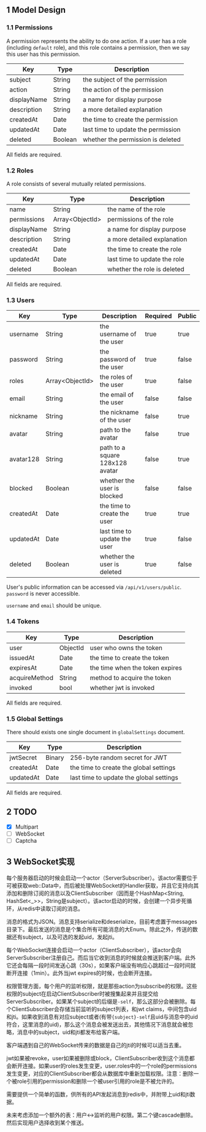 ## 1 Model Design

### 1.1 Permissions

A permission represents the ability to do one action. If a user has a role (including `default` role), and this role contains a permission, then we say this user has this permission.

|Key|Type|Description|
|---|---|---|
|subject|String|the subject of the permission|
|action|String|the action of the permission|
|displayName|String|a name for display purpose|
|description|String|a more detailed explanation|
|createdAt|Date|the time to create the permission|
|updatedAt|Date|last time to update the permission|
|deleted|Boolean|whether the permission is deleted|

All fields are required.

### 1.2 Roles

A role consists of several mutually related permissions.

|Key|Type|Description|
|---|---|---|
|name|String|the name of the role|
|permissions|Array\<ObjectId\>|permissions of the role|
|displayName|String|a name for display purpose|
|description|String|a more detailed explanation|
|createdAt|Date|the time to create the role|
|updatedAt|Date|last time to update the role|
|deleted|Boolean|whether the role is deleted|

All fields are required.

### 1.3 Users

|Key|Type|Description|Required|Public|
|---|---|---|---|---|
|username|String|the username of the user|true|true|
|password|String|the password of the user|true|false|
|roles|Array\<ObjectId\>|the roles of the user|true|false|
|email|String|the email of the user|false|false|
|nickname|String|the nickname of the user|false|true|
|avatar|String|path to the avatar|false|true|
|avatar128|String|path to a square 128x128 avatar|false|true|
|blocked|Boolean|whether the user is blocked|false|false|
|createdAt|Date|the time to create the user|true|true|
|updatedAt|Date|last time to update the user|true|false|
|deleted|Boolean|whether the user is deleted|true|false|

User's public information can be accessed via `/api/v1/users/public`. `password` is never accessible.

`username` and `email` should be unique.

### 1.4 Tokens

|Key|Type|Description|
|---|---|---|
|user|ObjectId|user who owns the token|
|issuedAt|Date|the time to create the token|
|expiresAt|Date|the time when the token expires|
|acquireMethod|String|method to acquire the token|
|invoked|bool|whether jwt is invoked|

All fields are required.

### 1.5 Global Settings

There should exists one single document in `globalSettings` document.

|Key|Type|Description|
|---|---|---|
|jwtSecret|Binary|256-byte random secret for JWT|
|createdAt|Date|the time to create the global settings|
|updatedAt|Date|last time to update the global settings|

All fields are required.

## 2 TODO

- [x] Multipart
- [ ] WebSocket
- [ ] Captcha

## 3 WebSocket实现

每个服务器启动的时候会启动一个actor（ServerSubscriber）。该actor需要位于可被获取web::Data中，而后被处理WebSocket的Handler获取，并且它支持向其添加和删除订阅的消息以及ClientSubscriber（因而是个HashMap<String, HashSet<_>>，String是subject）。该actor启动的时候，会创建一个异步死循环，从redis中读取订阅的消息。

消息的格式为JSON。消息支持serialize和deserialize，目前考虑置于messages目录下。最后发送的消息是个集合所有可能消息的大Enum。除此之外，传送的数据还有subject，以及可选的发起uid，发起jti。

每个WebSocket连接会启动一个actor（ClientSubscriber），该actor会向ServerSubscriber注册自己。而后当它收到消息的时候就会推送到客户端。此外它还会每隔一段时间发送心跳（30s），如果客户端没有响应心跳超过一段时间就断开连接（1min）。此外当jwt expires的时候，也会断开连接。

权限管理方面，每个用户的监听权限，就是那些action为subscribe的权限。这些权限的subject在启动ClientSubscriber时被搜集起来并且提交给ServerSubscriber。如果某个subject的后缀是`-self`，那么这部分会被删除。每个ClientSubscriber会存储当前监听的subject列表，和jwt claims，中间包含uid和jti。如果收到消息有对应subject或者(有带`{subject}-self`且uid与消息中的uid符合，这里消息的uid)，那么这个消息会被发送出去，其他情况下消息就会被忽略，消息中的subject，uid和jti都发布给客户端。

客户端遇到自己的WebSocket传来的数据是自己的jti的时候可以适当去重。

jwt如果被revoke，user如果被删除或block，ClientSubscriber收到这个消息都会断开连接。如果user的roles发生变更，user.roles中的一个role的permissions发生变更，对应的ClientSubscriber都会从数据库中重新加载权限。注意：删除一个被role引用的permission和删除一个被user引用的role是不被允许的。

需要提供一个简单的函数，供所有的API发起消息到redis中，并附带上uid和jti数据。

未来考虑添加一个额外的表：用户<->监听的用户权限。第二个键cascade删除。然后实现用户选择收到某个推送。
